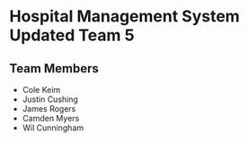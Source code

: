 # Hospital Management System Updated Team 5

## Team Members
- Cole Keim
- Justin Cushing
- James Rogers
- Camden Myers
- Wil Cunningham

